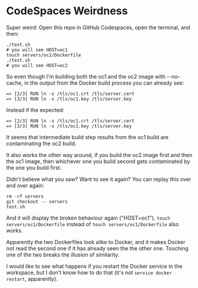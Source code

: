 # CodeSpaces Weirdness

Super weird:
Open this repo in GitHub Codespaces, open the terminal, and then:
```
./test.sh
# you will see HOST=oc1
touch servers/oc2/Dockerfile
./test.sh
# you will see HOST=oc2
```

So even though I'm building both the oc1 and the oc2 image with --no-cache,
in the output from the Docker build process you can already see:
```
=> [2/3] RUN ln -s /tls/oc1.crt /tls/server.cert
=> [3/3] RUN ln -s /tls/oc1.key /tls/server.key
```
Instead if the expected:
```
=> [2/3] RUN ln -s /tls/oc1.crt /tls/server.cert
=> [3/3] RUN ln -s /tls/oc1.key /tls/server.key
```

It seems that intermediate build step results from the oc1 build are contaminating the oc2 build.

It also works the other way around, if you build the oc2 image first and then the oc1 image, then whichever one you build second gets contaminated by the one you build first.

Didn't believe what you saw? Want to see it again? You can replay this over and over again:
```
rm -rf servers
git checkout -- servers
test.sh
```
And it will display the broken behaviour again ("HOST=oc1").
`touch servers/oc1/Dockerfile` instead of `touch servers/oc1/Dockerfile` also works.

Apparently the two Dockerfiles look alike to Docker, and it makes Docker not read the second one if it has already seen the the other one.
Touching one of the two breaks the illusion of similarity.

I would like to see what happens if you restart the Docker service in the workspace, but I don't know how to do that (it's not `service docker restart`, apparently).
